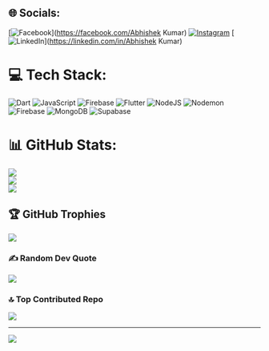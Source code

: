 
## 🌐 Socials:
[![Facebook](https://img.shields.io/badge/Facebook-%231877F2.svg?logo=Facebook&logoColor=white)](https://facebook.com/Abhishek Kumar) [![Instagram](https://img.shields.io/badge/Instagram-%23E4405F.svg?logo=Instagram&logoColor=white)](https://instagram.com/abhishek934130) [![LinkedIn](https://img.shields.io/badge/LinkedIn-%230077B5.svg?logo=linkedin&logoColor=white)](https://linkedin.com/in/Abhishek Kumar) 

# 💻 Tech Stack:
![Dart](https://img.shields.io/badge/dart-%230175C2.svg?style=for-the-badge&logo=dart&logoColor=white) ![JavaScript](https://img.shields.io/badge/javascript-%23323330.svg?style=for-the-badge&logo=javascript&logoColor=%23F7DF1E) ![Firebase](https://img.shields.io/badge/firebase-%23039BE5.svg?style=for-the-badge&logo=firebase) ![Flutter](https://img.shields.io/badge/Flutter-%2302569B.svg?style=for-the-badge&logo=Flutter&logoColor=white) ![NodeJS](https://img.shields.io/badge/node.js-6DA55F?style=for-the-badge&logo=node.js&logoColor=white) ![Nodemon](https://img.shields.io/badge/NODEMON-%23323330.svg?style=for-the-badge&logo=nodemon&logoColor=%BBDEAD) ![Firebase](https://img.shields.io/badge/firebase-a08021?style=for-the-badge&logo=firebase&logoColor=ffcd34) ![MongoDB](https://img.shields.io/badge/MongoDB-%234ea94b.svg?style=for-the-badge&logo=mongodb&logoColor=white) ![Supabase](https://img.shields.io/badge/Supabase-3ECF8E?style=for-the-badge&logo=supabase&logoColor=white)
# 📊 GitHub Stats:
![](https://github-readme-stats.vercel.app/api?username=Unim26&theme=dark&hide_border=false&include_all_commits=true&count_private=true)<br/>
![](https://github-readme-streak-stats.herokuapp.com/?user=Unim26&theme=dark&hide_border=false)<br/>
![](https://github-readme-stats.vercel.app/api/top-langs/?username=Unim26&theme=dark&hide_border=false&include_all_commits=true&count_private=true&layout=compact)

## 🏆 GitHub Trophies
![](https://github-profile-trophy.vercel.app/?username=Unim26&theme=tokyonight&no-frame=false&no-bg=true&margin-w=4)

### ✍️ Random Dev Quote
![](https://quotes-github-readme.vercel.app/api?type=horizontal&theme=radical)

### 🔝 Top Contributed Repo
![](https://github-contributor-stats.vercel.app/api?username=Unim26&limit=5&theme=radical&combine_all_yearly_contributions=true)

---
[![](https://visitcount.itsvg.in/api?id=Unim26&icon=0&color=0)](https://visitcount.itsvg.in)

<!-- Proudly created with GPRM ( https://gprm.itsvg.in ) -->
